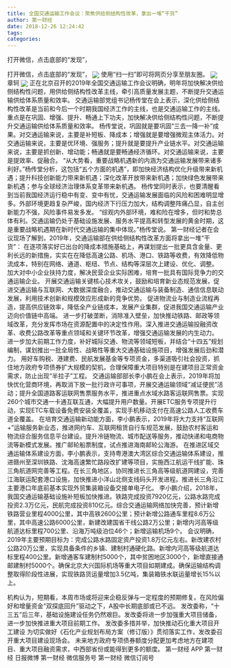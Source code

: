 ```yaml
---
title: 全国交通运输工作会议：聚焦供给侧结构性改革，拿出一堆“干货”
author: 第一财经
date: 2018-12-26 12:24:42
tags: 
categories: 
---
```

打开微信，点击底部的“发现”，
<!-- more -->
打开微信，点击底部的“发现”，
<img align="center" border="0" src="https://imgcdn.yicai.com/uppics/images/2018/12/4c04aba5ec8e272902650e603e6990b4.jpg" />
使用“扫一扫”即可将网页分享至朋友圈。
<img align="center" border="0" src="https://imgcdn.yicai.com/uppics/images/2018/12/b1e6e62744c654989551d28559201a46.jpg" />
章轲
<img align="center" border="0" src="https://imgcdn.yicai.com/uppics/images/2018/12/5aa386a1581ccb82e6ecf5325aabb4ef.jpg" />
正在北京召开的2019年全国交通运输工作会议明确，明年将加快解决供给侧结构性问题，用供给侧结构性改革主线，牵引高质量发展主题，不断提升交通运输供给体系质量和效率。
交通运输部党组书记杨传堂在会上表示，深化供给侧结构性改革是当前和今后一个时期我国经济工作的主线，也是交通运输工作的主线。重点是在巩固、增强、提升、畅通上下功夫，加快解决供给侧结构性问题，不断提升交通运输供给体系质量和效率。
杨传堂说，巩固就是要巩固“三去一降一补”成果。对交通运输来说，主要是补短板、降成本；增强就是要增强微观主体活力。对交通运输来说，主要是优环境、强服务；提升就是要提升产业链水平。对交通运输来说，主要是抓创新、增动能；畅通就是要畅通经济循环。对交通运输来说，主要是提效率、促融合。
“从大势看，重要战略机遇新的内涵为交通运输发展带来诸多利好。”杨传堂分析，这包括“五个方面的机遇”，即加快经济结构优化升级带来新机遇；提升科技创新能力带来新机遇；深化改革开放带来新机遇；加快绿色发展带来新机遇；参与全球经济治理体系变革带来新机遇。
杨传堂同时表示，也要清醒看到当前我国经济运行稳中有变、变中有忧，交通运输发展面临的风险和困难明显增多。外部环境更趋复杂严峻，国内经济下行压力加大，结构调整阵痛凸显，自主创新能力不强，风险事件易发多发。
“综观内外部环境，难和险在增多，但时和势总体有利。交通运输仍处于基础设施发展、服务水平提高和转型发展的黄金时期，这是重要战略机遇期在新时代交通运输的集中体现。”杨传堂说。
第一财经记者在会议现场了解到，2019年，交通运输部在供给侧结构性改革方面将拿出一堆“干货”：
在逐项落实好已出台的降成本措施基础上，再谋划提出一批更具含金量、更利长远的新措施，实实在在降低高速公路、机场、港口、铁路等收费，有效降低物流成本，特别在网络、通道、枢纽、节点、结构等深层次上建设、优化、调整。
加大对中小企业扶持力度，解决民营企业实际困难，培育一批具有国际竞争力的交通运输企业。
开展交通运输关键核心技术攻关，鼓励和培育新业态规范发展，促进交通运输与互联网、大数据深度融合，推动交通运输与装备制造、通信信息联动发展，利用技术创新和规模效应形成新的竞争优势。
促进物流业与制造业流程再造，提高供应链效率，降低全产业链成本，发展产业集群，促进我国交通运输产业迈向价值链中高端。
进一步打破垄断，消除准入壁垒，加快推动铁路、邮政等领域改革，充分发挥市场在资源配置中的决定性作用。深入推进交通运输投融资改革、收费公路改革等重点领域和关键环节改革，增强交通运输发展的内生动力。
进一步加大前期工作力度，补好城际交通、物流等领域短板，并结合“十四五”规划编制，谋划推出一批全局性、战略性等重大交通基础设施项目，增强发展后劲和潜力。
用好车购税、港建费、民航发展基金等专项资金，多渠道吸引社会投资，抓住地方政府专项债券扩大规模的契机，合理保障重大项目特别是在建项目正常资金需求，防止出现“半拉子”工程。
交通运输部部长李小鹏在会上表示，2019年将加快优化营商环境，再取消下放一批行政许可事项，开展交通运输领域“减证便民”活动；提升全国道路客运联网售票服务水平，推进重点水域水路客运联网售票。实现260个城市交通一卡通互联互通，大幅提升用户数量。开展ETC服务专项提升行动，实现ETC车载设备免费安装全覆盖，实现手机移动支付在高速公路人工收费车道全覆盖。
在培育交通运输新动能方面，李小鹏表示，2019年将大力支持“互联网+”运输服务新业态，推进网约车、互联网租赁自行车规范发展，鼓励农村客运和物流综合服务信息平台建设。提升冷链物流、城市配送等服务，推动快递和电商物流等新模式发展。推广邮轮船票制度，试点推进海南邮轮公海游。
在推进区域交通运输体系建设方面，李小鹏表示，支持粤港澳大湾区综合交通运输体系建设，推进赣州至深圳铁路、沈海高速繁忙路段改扩建等项目，实施西江航运干线扩能、珠三角航道网完善等工程。在长三角地区，协同推进长三角高等级航道网建设，完善江海联运配套港口设施，加快推进小洋山北侧支线码头开发进程。推进长三角沿江主要港口年底前基本实现外贸集装箱设备交接单电子化。
李小鹏介绍，2018年，我国交通运输基础设施补短板加快推进。铁路完成投资7920亿元，公路水路完成投资2.3万亿元，民航完成投资810亿元。综合交通运输网络加快完善，预计新增铁路营业里程4000公里，其中高铁2600公里；预计新增公路通车里程8.6万公里，其中高速公路6000公里，新建改建国省干线公路2万公里；新增内河高等级航道达标里程700公里、沿海万吨级泊位46个；新增运输机场9个。
会议明确，2019年主要预期目标为：完成公路水路固定资产投资1.8万亿元左右。新改建农村公路20万公里，实现具备条件的乡镇、建制村通硬化路。新增内河高等级航道达标里程400公里。新增通客车建制村5000个，其中贫困地区3000个，新增直接通邮建制村5000个。确保北京大兴国际机场等重大项目如期建成。确保运输结构调整取得阶段性进展，实现铁路货运量增加3.5亿吨，集装箱铁水联运量增长15%以上。
 
 
机构认为，短期看，本周市场或将迎来企稳反弹与一定程度的预期修复。在风险偏好和增量资金“双探底回升”驱动之下，A股中长期底部或已不远。
发改委称，“十三五”后三年，基础设施建设任务仍然艰巨。发改委将进一步加强重大项目储备，进一步加快推进重大项目前期工作。
发改委多措并举，加快推动石化重大项目开工建设
为切实做好《石化产业规划布局方案（修订版）》贯彻落实工作，发改委召开重大项目建设现场会。
未来地方政府专项债券额度分配更加考虑地方在建项目、重大项目融资需求，中西部省份或能得到更多的额度。
第一财经
APP
第一财经
日报微博
第一财经
微信服务号
第一财经
微信订阅号
